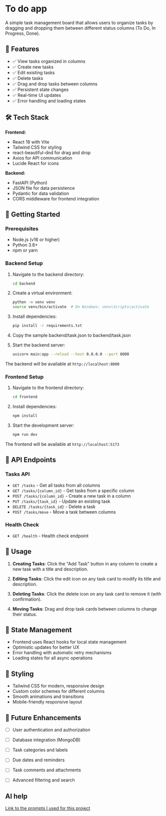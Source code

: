 # To do app

A simple task management board that allows users to organize tasks by dragging and dropping them between different status columns (To Do, In Progress, Done).

## 🚀 Features

- ✅ View tasks organized in columns
- ✅ Create new tasks
- ✅ Edit existing tasks
- ✅ Delete tasks
- ✅ Drag and drop tasks between columns
- ✅ Persistent state changes
- ✅ Real-time UI updates
- ✅ Error handling and loading states

## 🛠️ Tech Stack

**Frontend:**
- React 18 with Vite
- Tailwind CSS for styling
- react-beautiful-dnd for drag and drop
- Axios for API communication
- Lucide React for icons

**Backend:**
- FastAPI (Python)
- JSON file for data persistence
- Pydantic for data validation
- CORS middleware for frontend integration


## 🚦 Getting Started

### Prerequisites

- Node.js (v16 or higher)
- Python 3.8+
- npm or yarn

### Backend Setup

1. Navigate to the backend directory:
   ```bash
   cd backend
   ```

2. Create a virtual environment:
   ```bash
   python -m venv venv
   source venv/bin/activate  # On Windows: venv\Scripts\activate
   ```

3. Install dependencies:
   ```bash
   pip install -r requirements.txt
   ```

4. Copy the sample backend/task.json to backend/task.json

5. Start the backend server:
   ```bash
   uvicorn main:app --reload --host 0.0.0.0 --port 8000
   ```

The backend will be available at `http://localhost:8000`

### Frontend Setup

1. Navigate to the frontend directory:
   ```bash
   cd frontend
   ```

2. Install dependencies:
   ```bash
   npm install
   ```

3. Start the development server:
   ```bash
   npm run dev
   ```

The frontend will be available at `http://localhost:5173`

## 🔗 API Endpoints

### Tasks API

- `GET /tasks` - Get all tasks from all columns
- `GET /tasks/{column_id}` - Get tasks from a specific column
- `POST /tasks/{column_id}` - Create a new task in a column
- `PUT /tasks/{task_id}` - Update an existing task
- `DELETE /tasks/{task_id}` - Delete a task
- `POST /tasks/move` - Move a task between columns

### Health Check

- `GET /health` - Health check endpoint

## 📝 Usage

1. **Creating Tasks**: Click the "Add Task" button in any column to create a new task with a title and description.

2. **Editing Tasks**: Click the edit icon on any task card to modify its title and description.

3. **Deleting Tasks**: Click the delete icon on any task card to remove it (with confirmation).

4. **Moving Tasks**: Drag and drop task cards between columns to change their status.

## 🔄 State Management

- Frontend uses React hooks for local state management
- Optimistic updates for better UX
- Error handling with automatic retry mechanisms
- Loading states for all async operations

## 🎨 Styling

- Tailwind CSS for modern, responsive design
- Custom color schemes for different columns
- Smooth animations and transitions
- Mobile-friendly responsive layout


## 🔮 Future Enhancements

- [ ] User authentication and authorization
- [ ] Database integration (MongoDB)
- [ ] Task categories and labels
- [ ] Due dates and reminders
- [ ] Task comments and attachments
- [ ] Advanced filtering and search


## AI help
[Link to the prompts I used for this project](https://claude.ai/share/8ed22938-d1c2-473f-acab-6612d9bee62b)
